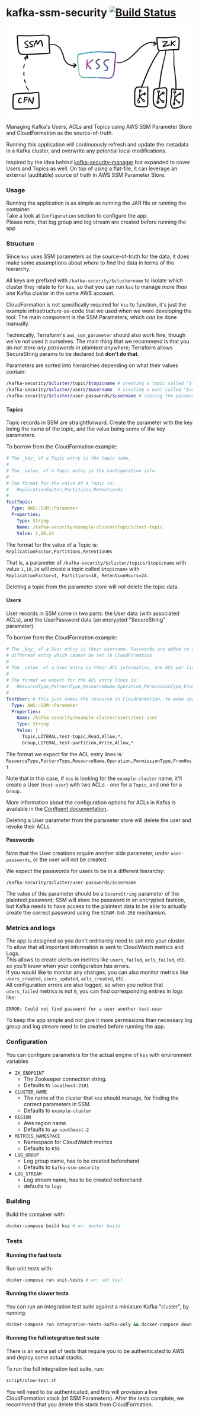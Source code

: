 # kafka-ssm-security [![Build Status](https://travis-ci.org/MYOB-Technology/kafka-ssm-security.svg?branch=master)](https://travis-ci.org/MYOB-Technology/kafka-ssm-security)

![Diagram](resources/kss.png)

Managing Kafka's Users, ACLs and Topics using AWS SSM Parameter Store and CloudFormation as the source-of-truth.

Running this application will continuously refresh and update the metadata in a Kafka cluster, and overwrite any potential local modifications.

Inspired by the idea behind [kafka-security-manager](https://github.com/simplesteph/kafka-security-manager) but expanded to cover Users and Topics as well.
On top of using a flat-file, it can leverage an external (auditable) source of truth in AWS SSM Parameter Store.

### Usage
Running the application is as simple as running the JAR file or running the container.  
Take a look at `Configuration` section to configure the app.  
Please note, that log group and log stream are created before running the app

### Structure
Since `kss` uses SSM parameters as the source-of-truth for the data, it does
make some assumptions about _where_ to find the data in terms of the hierarchy.

All keys are prefixed with `/kafka-security/$clustername` to isolate which
cluster they relate to for `kss`, so that you can run `kss` to manage _more than
one_ Kafka cluster in the same AWS account.

CloudFormation is not specifically required for `kss` to function, it's just
the example infrastructure-as-code that we used when we were developing
the tool. The main component is the SSM Parameters, which _can_ be done manually.

Technically, Terraform's `aws_ssm_parameter` should also work fine,
though we've not used it ourselves. The main thing that we recommend is that
you *do not store any passwords in plaintext anywhere*; Terraform allows
SecureString params to be declared but __don't do that__.

Parameters are sorted into hierarchies depending on what their values contain:
```bash
/kafka-security/$cluster/topic/$topicname # creating a topic called "$topicname", value is the configuration
/kafka-security/$cluster/users/$username  # creating a user called "$username", value is the ACLs for the user
/kafka-security/$cluster/user-passwords/$username # storing the password for "$username", coupled with the above param
```

#### Topics
Topic records in SSM are straightforward. Create the parameter with the key
being the name of the topic, and the value being some of the key parameters.

To borrow from the CloudFormation example:
```yaml
# The _key_ of a Topic entry is the topic name.
#
# The _value_ of a Topic entry is the configuration info.
#
# The format for the value of a Topic is:
#   ReplicationFactor,Partitions,RetentionHs
#
TestTopic:
  Type: AWS::SSM::Parameter
  Properties:
    Type: String
    Name: /kafka-security/example-cluster/topics/test-topic
    Value: 1,10,24
```
The format for the value of a Topic is: `ReplicationFactor,Partitions,RetentionHs`

That is, a parameter of `/kafka-security/$cluster/topics/$topicname` with value `1,10,24`
will create a topic called `$topicname` with `ReplicationFactor=1, Partitions=10, RetentionHours=24`.

Deleting a topic from the parameter store will _not_ delete the topic data.

#### Users
User records in SSM come in two parts: the User data (with associated ACLs),
and the UserPassword data (an encrypted "SecureString" parameter).

To borrow from the CloudFormation example:
```yaml
# The _key_ of a User entry is their username. Passwords are added to a
# different entry which cannot be set in CloudFormation.
#
# The _value_ of a User entry is their ACL information, one ACL per line.
#
# The format we expect for the ACL entry lines is:
#   ResourceType,PatternType,ResourceName,Operation,PermissionType,FromHost
#
TestUser: # this just names the resource in CloudFormation, to make updates to the stack idempotent.
  Type: AWS::SSM::Parameter
  Properties:
    Name: /kafka-security/example-cluster/users/test-user
    Type: String
    Value: |
      Topic,LITERAL,test-topic,Read,Allow,*,
      Group,LITERAL,test-partition,Write,Allow,*
```

The format we expect for the ACL entry lines is: `ResourceType,PatternType,ResourceName,Operation,PermissionType,FromHost`

Note that in this case, if `kss` is looking for the `example-cluster` name,
it'll create a User (`test-user`) with two ACLs - one for a `Topic`, and one for a `Group`.

More information about the configuration options for ACLs in Kafka is available in the [Confluent documentation](https://docs.confluent.io/current/kafka/authorization.html#using-acls).

Deleting a User parameter from the parameter store will delete the user and revoke their ACLs.

#### Passwords
Note that the User creations require another side parameter, under `user-passwords`, or the user will
not be created.

We expect the passwords for users to be in a different hierarchy:
```
/kafka-security/$cluster/user-passwords/$username
```
The value of this parameter should be a `SecureString` parameter of the plaintext password; SSM will
store the password in an encrypted fashion, but Kafka needs to have access to the plaintext data to
be able to actually create the correct password using the `SCRAM-SHA-256` mechanism.

### Metrics and logs
The app is designed so you don't ordinarely need to ssh into your cluster.  
To allow that all important information is sent to CloudWatch metrics and Logs.  
This allows to create alerts on metrics like `users_failed`, `acls_failed`, etc. so you'll know when your configuration has errors.  
If you would like to monitor any changes, you can also monitor metrics like `users_created`, `users_updated`, `acls_created`, etc.  
All configuration errors are also logged, so when you notice that `users_failed` metrics is not `0`, you can find corresponding entries in logs like:  
```
ERROR: Could not find password for a user another-test-user
```  
To keep the app simple and not give it more permissions than necessary log group and log stream need to be created before running the app. 

### Configuration
You can configure parameters for the actual engine of `kss` with environment variables
- `ZK_ENDPOINT`
  - The Zookeeper connection string.
  - Defaults to `localhost:2181`
- `CLUSTER_NAME`
  - The name of the cluster that `kss` should manage, for finding the correct parameters in SSM.
  - Defaults to `example-cluster`
- `REGION`
  - Aws region name
  - Defaults to `ap-southeast-2`
- `METRICS_NAMESPACE`
  - Namespace for CloudWatch metrics
  - Defaults to `KSS`
- `LOG_GROUP`
  - Log group name, has to be created beforehand
  - Defaults to `kafka-ssm-security`
- `LOG_STREAM`
  - Log stream name, has to be created beforehand
  - defaults to `logs`

### Building
Build the container with:
```bash
docker-compose build kss # or: docker build .
```

### Tests

#### Running the fast tests
Run unit tests with:
```bash
docker-compose run unit-tests # or: sbt test
```

#### Running the slower tests
You can run an integration test suite against a miniature Kafka "cluster", by running:
```bash
docker-compose run integration-tests-kafka-only && docker-compose down # to cleanup the 'cluster'
```

#### Running the full integration test suite
There is an extra set of tests that require you to be authenticated to AWS and deploy some actual stacks.

To run the full integration test suite, run:
```bash
script/slow-test.sh
```

You will need to be authenticated, and this will provision a live CloudFormation stack (of SSM Parameters).
After the tests complete, we recommend that you delete this stack from CloudFormation.
